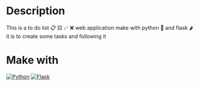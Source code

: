# Description
This is a to do list 📋 🟨 ✅ ❌ web application make with python 🐍 and flask 🌶️ it is to create some tasks and following it

# Make with
[![Python](https://img.shields.io/badge/python-2b5b84?style=for-the-badge&logo=python&logoColor=white&labelColor=000000)]()
[![Flask](https://img.shields.io/badge/flask-000000?style=for-the-badge&logo=flask&logoColor=white&labelColor=000000)]()
